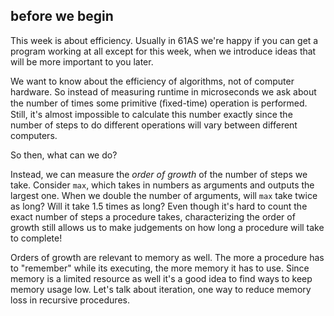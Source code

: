 ## before we begin

This week is about efficiency. Usually in 61AS we're happy if you can get a
program working at all except for this week, when we introduce ideas that will
be more important to you later.

We want to know about the efficiency of algorithms, not of computer hardware.
So instead of measuring runtime in microseconds we ask about the number of
times some primitive (ﬁxed-time) operation is performed. Still, it's almost
impossible to calculate this number exactly since the number of steps to do
different operations will vary between different computers.

So then, what can we do?

Instead, we can measure the _order of growth_ of the number of steps we take.
Consider `max`, which takes in numbers as arguments and outputs the largest
one. When we double the number of arguments, will `max` take twice as long?
Will it take 1.5 times as long? Even though it's hard to count the exact
number of steps a procedure takes, characterizing the order of growth still
allows us to make judgements on how long a procedure will take to complete!

Orders of growth are relevant to memory as well. The more a procedure has to
"remember" while its executing, the more memory it has to use. Since memory is
a limited resource as well it's a good idea to find ways to keep memory usage
low. Let's talk about iteration, one way to reduce memory loss in recursive
procedures.

